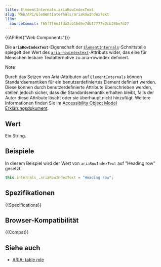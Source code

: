 ```yaml
---
title: ElementInternals.ariaRowIndexText
slug: Web/API/ElementInternals/ariaRowIndexText
l10n:
  sourceCommit: f65f7f6e4fda2cb1bd0e7db17777e2cb20be7d27
---
```


{{APIRef("Web Components")}}

Die **`ariaRowIndexText`**-Eigenschaft der [`ElementInternals`](/de/docs/Web/API/ElementInternals)-Schnittstelle spiegelt den Wert des [`aria-rowindextext`](/de/docs/Web/Accessibility/ARIA/Reference/Attributes/aria-rowindextext)-Attributs wider, das eine für Menschen lesbare Textalternative zu aria-rowindex definiert.

> [!NOTE]
> Durch das Setzen von Aria-Attributen auf `ElementInternals` können Standardsemantiken für ein benutzerdefiniertes Element definiert werden. Diese können durch benutzerdefinierte Attribute überschrieben werden, stellen jedoch sicher, dass die Standardsemantik erhalten bleibt, falls der Autor diese Attribute löscht oder sie überhaupt nicht hinzufügt. Weitere Informationen finden Sie im [Accessibility Object Model Erklärungsdokument](https://wicg.github.io/aom/explainer.html#default-semantics-for-custom-elements-via-the-elementinternals-object).

## Wert

Ein String.

## Beispiele

In diesem Beispiel wird der Wert von `ariaRowIndexText` auf "Heading row" gesetzt.

```js
this.internals_.ariaRowIndexText = "Heading row";
```

## Spezifikationen

{{Specifications}}

## Browser-Kompatibilität

{{Compat}}

## Siehe auch

- [ARIA: table role](/de/docs/Web/Accessibility/ARIA/Reference/Roles/table_role)
